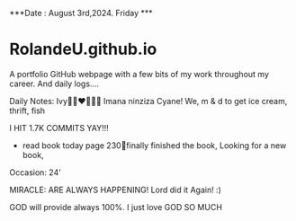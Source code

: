 ***Date : August 3rd,2024. Friday ***
# RolandeU.github.io
 
A portfolio GitHub webpage with a few bits of my work throughout my career. And daily logs....

Daily Notes:
Ivy🙌🏽❤️💚🙏🏾 Imana ninziza Cyane!
We, m & d to get ice cream, thrift, fish

I HIT 1.7K COMMITS YAY!!!
- read book today page 230💚finally finished the book, Looking for a new book, 


Occasion: 24'

MIRACLE: ARE ALWAYS HAPPENING!
Lord did it Again! :)

GOD will provide always 100%. I just love GOD SO MUCH







